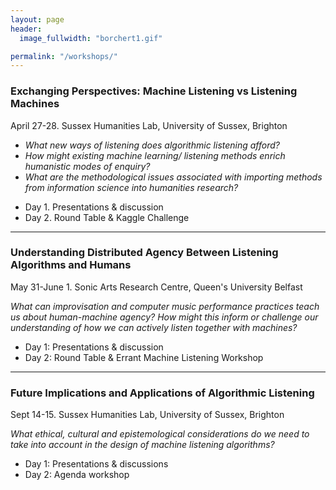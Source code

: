 ```yaml
---
layout: page
header:
  image_fullwidth: "borchert1.gif"

permalink: "/workshops/"
---
```



### Exchanging Perspectives: Machine Listening vs Listening Machines
April 27-28. Sussex Humanities Lab, University of Sussex, Brighton

* *What new ways of listening does algorithmic listening afford?*
* *How might existing machine learning/ listening methods enrich humanistic modes of enquiry?*
* *What are the methodological issues associated with importing methods from information science into humanities research?*

+ Day 1. Presentations & discussion
+ Day 2. Round Table & Kaggle Challenge

---

### Understanding Distributed Agency Between Listening Algorithms and Humans
May 31-June 1. Sonic Arts Research Centre, Queen's University Belfast

*What can improvisation and computer music performance practices teach us about human-machine agency? How might this inform or challenge our understanding of how we can actively listen together with machines?*

+ Day 1: Presentations & discussion
+ Day 2: Round Table & Errant Machine Listening Workshop

---


### Future Implications and Applications of Algorithmic Listening
Sept 14-15. Sussex Humanities Lab, University of Sussex, Brighton

*What ethical, cultural and epistemological considerations do we need to take into account in the design of machine listening algorithms?*

+ Day 1: Presentations & discussions
+ Day 2: Agenda workshop
